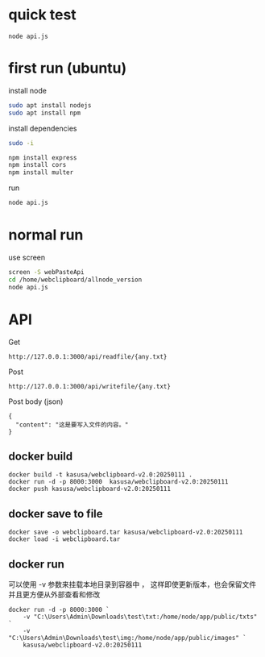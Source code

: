 

# quick test
```
node api.js
```

# first run (ubuntu)

install node
```bash
sudo apt install nodejs
sudo apt install npm
```
install dependencies
```bash
sudo -i

npm install express
npm install cors
npm install multer
```

run
```bash
node api.js
```

# normal run 
use screen
```bash
screen -S webPasteApi
cd /home/webclipboard/allnode_version
node api.js
```

# API
Get
```
http://127.0.0.1:3000/api/readfile/{any.txt}
```


Post
```
http://127.0.0.1:3000/api/writefile/{any.txt}
```
Post body (json)
```
{
  "content": "这是要写入文件的内容。"
}
```

## docker build 
```
docker build -t kasusa/webclipboard-v2.0:20250111 .
docker run -d -p 8000:3000  kasusa/webclipboard-v2.0:20250111
docker push kasusa/webclipboard-v2.0:20250111
```

## docker save to file
```
docker save -o webclipboard.tar kasusa/webclipboard-v2.0:20250111
docker load -i webclipboard.tar
```

## docker run 
可以使用 -v 参数来挂载本地目录到容器中 ， 这样即使更新版本，也会保留文件  
并且更方便从外部查看和修改

```
docker run -d -p 8000:3000 `
    -v "C:\Users\Admin\Downloads\test\txt:/home/node/app/public/txts" `
    -v "C:\Users\Admin\Downloads\test\img:/home/node/app/public/images" `
    kasusa/webclipboard-v2.0:20250111
```
